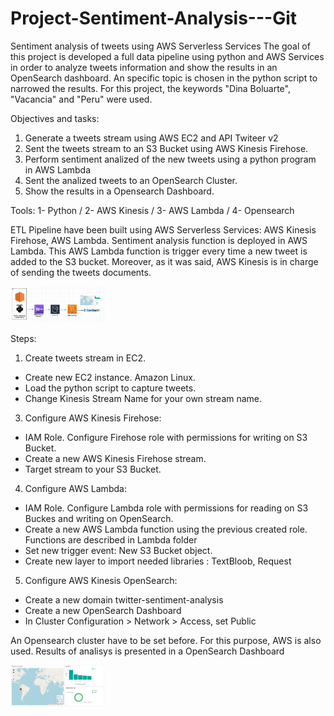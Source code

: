 # Project-Sentiment-Analysis---Git

Sentiment analysis of tweets using AWS Serverless Services
The goal of this project is developed a full data pipeline using python and AWS Services in order to analyze tweets information and show the results in an OpenSearch dashboard. An specific topic is chosen in the python script to narrowed the results. For this project, the keywords "Dina Boluarte", "Vacancia" and "Peru" were used.

Objectives and tasks:

1. Generate a tweets stream using AWS EC2 and API Twiteer v2
2. Sent the tweets stream to an S3 Bucket using AWS Kinesis Firehose.
3. Perform sentiment analized of the new tweets using a python program in AWS Lambda
4. Sent the analized tweets to an OpenSearch Cluster.
5. Show the results in a Opensearch Dashboard.

Tools: 1- Python / 2- AWS Kinesis / 3- AWS Lambda / 4- Opensearch

ETL Pipeline have been built using AWS Serverless Services: AWS Kinesis Firehose, AWS Lambda. Sentiment analysis function is deployed in AWS Lambda. This AWS Lambda function is trigger every time a new tweet is added to the S3 bucket. Moreover, as it was said, AWS Kinesis is in charge of sending the tweets documents.

<img
  src="/Images/diagram2.JPG"
  alt="AWS Pipeline Diagram"
  title="AWS Pipeline Diagram"
  style="display: inline-block; margin: 0 auto; max-width: 150px">
  
Steps:
1. Create tweets stream in EC2.
- Create new EC2 instance. Amazon Linux.
- Load the python script to capture tweets.
- Change Kinesis Stream Name for your own stream name.
3. Configure AWS Kinesis Firehose:
- IAM Role. Configure Firehose role with permissions for writing on S3 Bucket.
- Create a new AWS Kinesis Firehose stream.
- Target stream to your S3 Bucket.
4. Configure AWS Lambda:
- IAM Role. Configure Lambda role with permissions for reading on S3 Buckes and writing on OpenSearch.
- Create a new AWS Lambda function using the previous created role. Functions are described in Lambda folder
- Set new trigger event: New S3 Bucket object.
- Create new layer to import needed libraries : TextBloob, Request
5. Configure AWS Kinesis OpenSearch:
- Create a new domain twitter-sentiment-analysis
- Create a new OpenSearch Dashboard
- In Cluster Configuration > Network > Access, set Public 


An Opensearch cluster have to be set before. For this purpose, AWS is also used. Results of analisys is presented in a OpenSearch Dashboard
  
  
  <img
  src="/Images/opensearch.JPG"
  alt="Sentiment Analysis Dashboard"
  title="Sentiment Analysis Dashboard"
  style="display: inline-block; margin: 0 auto; max-width: 150px">
